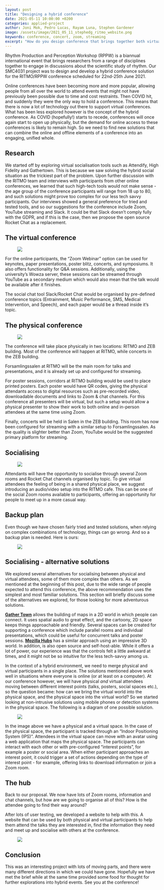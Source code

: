 ```yaml
---
layout: post
title: "Designing a hybrid conference"
date: 2021-05-11 10:00:00 +0200
categories: applied-project
author: Joni Mok, Pedro Lucas, Rayam Luna, Stephen Gardener
image: /assets/image/2021_05_11_stephedg_ritmo_website.png
keywords: conference, concert, zoom, streaming
excerpt: "How do you design conference that brings together both virtual and physical participants? This was the problem we explored for our Applied Project."
---
```


Rhythm Production and Perception Workshop (RPPW) is a biannual international event that brings researchers from a range of disciplines together to engage in discussions about the scientific study of rhythm. Our SMC4031 project was to design and develop a hybrid conference solution for the RITMO/RPPW conference scheduled for 22nd-25th June 2021.

Online conferences have been becoming more and more popular, allowing people from all over the world to attend events that might not have previously been possible due to time and cost restraints. Then COVID hit, and suddenly they were the only way to hold a conference. This means that there is now a lot of technology out there to support virtual conferences. What has been less explored however is the concept of the hybrid conference. As COVID (hopefully!) starts to recede, conferences will once again start to open up physically, but the demand for online access to these conferences is likely to remain high. So we need to find new solutions that can combine the online and offline elements of a conference into an engaging, unified whole.

## Research

We started off by exploring virtual socialisation tools such as Attendify, High Fidelity and Gathertown. This is because we saw solving the hybrid social situation as the trickiest part of the problem. Upon further discussion with the RITMO team and interviews with participants from other online conferences, we learned that such high-tech tools would not make sense - the age group of the conference participants will range from 18 up to 80, and such solutions might prove too complex for our less tech savvy participants. Our interviews showed a general preference for tried and tested tools, and so our suggestions for the conference include Zoom, YouTube streaming and Slack. It could be that Slack doesn’t comply fully with the GDPR, and if this is the case, then we propose the open source Rocket Chat as a replacement.

## The virtual conference

<figure style="float: none">
   <img src="/assets/image/2021_05_11_stephedg_conceptual_comms_model.jpg"  width="auto" />
</figure>

For the online participants, the “Zoom Webinar” option can be used for keynotes, paper presentations, poster blitz, concerts, and symposiums. It also offers functionality for Q&A sessions. Additionally, using the university’s Wowza server, these sessions can be streamed through YouTube as a secondary medium which would also mean that the talk would be available after it finishes.

The social chat tool Slack/Rocket Chat would be organised by pre-defined conference topics (Entrainment, Music Performance, SMS, Medical Intervention, and Speech), and each paper would be a thread inside it’s topic.

## The physical conference

<figure style="float: none">
   <img src="/assets/image/2021_05_11_stephedg_conceptual_comms_model_physical.jpg"  width="auto" />
</figure>

The conference will take place physically in two locations: RITMO and ZEB building. Most of the conference will happen at RITMO, while concerts in the ZEB building.

Forsamlingssalen at RITMO will be the main room for talks and presentations, and it is already set up and configured for streaming.

For poster sessions, corridors at RITMO building would be used to place printed posters. Each poster would have QR codes, giving the physical attendants access to digital resources such as pre-recorded video, downloadable documents and links to Zoom & chat channels.
For this conference all presenters will be virtual, but such a setup would allow a physical presenter to show their work to both online and in-person attendees at the same time using Zoom.

Finally, concerts will be held in  Salen in the ZEB building. This room has now been configured for streaming with a similar setup to Forsamlingssalen. As the quality is slighter better than Zoom, YouTube would be the suggested primary platform for streaming.

## Socialising

<figure style="float: none">
   <img src="/assets/image/2021_05_11_stephedg_social_zoom_room.jpg"  width="auto" />
</figure>


Attendants will have the opportunity to socialise through several Zoom rooms and Rocket Chat channels organised by topic. To give virtual attendees the feeling of being in a shared physical place, we suggest introducing an audio/video setup into the RITMO cafe. This can be one of the social Zoom rooms available to participants, offering an opportunity for people to meet up in a more casual way.

## Backup plan

Even though we have chosen fairly tried and tested solutions, when relying on complex combinations of technology, things can go wrong. And so a backup plan is needed. Here is ours:

<figure style="float: none">
   <img src="/assets/image/2021_05_11_stephedg_backup_plan.png"  width="auto" />
</figure>


## Socialising - alternative solutions

We explored several alternatives for socialising between physical and virtual attendees, some of them more complex than others. As we mentioned at the beginning of this post, due to the wide range of people expected to attend this conference, the above recommendation uses the simplest and most familiar solutions. This section will briefly discuss some of the alternatives we explored, for those looking for more adventurous solutions.

[**Gather Town**](https://gather.town/) allows the building of maps in a 2D world in which people can connect. It uses spatial audio to great effect, and the cartoony, 2D space keeps things approachable and friendly. Several spaces can be created for supporting a conference which include parallel rooms and individual presentations, which could be useful for concurrent talks and poster sessions. [**Mozilla Hubs**](https://hubs.mozilla.com/) has a similar approach using an impressive 3D world. In addition, is also open source and self-host-able. While it offers a lot of power, our experience was that the controls felt a little awkward at times, and it might not be so intuitive for the less tech-savvy among us.

In the context of a hybrid environment, we need to merge physical and virtual participants in a single place. The solutions mentioned above work well in situations where everyone is online (or at least on a computer). At our conference however, we will have physical _and_ virtual attendees moving between different interest points (talks, posters, social spaces etc.), so the question became: how can we bring the virtual world into the physical space, and the physical space into the virtual world? So we started looking at non-intrusive solutions using mobile phones or detection systems in the physical space. The following is a diagram of one possible solution.

<figure style="float: none">
   <img src="/assets/image/2021_05_11_stephedg_mocap.png"  width="auto" />
</figure>

In the image above we have a physical and a virtual space. In the case of the physical space, the participant is tracked through an “Indoor Positioning System (IPS)”. Attendees in the virtual space can move with an avatar using a web application that maps the physical space. The participants can interact with each other or with pre-configured “interest points”, for example a poster or social area. When either participant approaches an interest point, it could trigger a set of actions depending on the type of interest point - for example, offering links to download information or join a Zoom room.

## The hub

Back to our proposal. We now have lots of Zoom rooms, information and chat channels, but how are we going to organise all of this? How is the attendee going to find their way around?

After lots of user testing, we developed a website to help with this. A website that can be used by both physical and virtual participants to help them attend the talks they are interested in, find the information they need and meet up and socialise with others at the conference. 

<figure style="float: none">
   <img src="/assets/image/2021_05_11_stephedg_ritmo_website.png"  width="auto" />
</figure>

## Conclusion

This was an interesting project with lots of moving parts, and there were many different directions in which we could have gone. Hopefully we have met the brief while at the same time provided some food for thought for further explorations into hybrid events.
See you at the conference!
